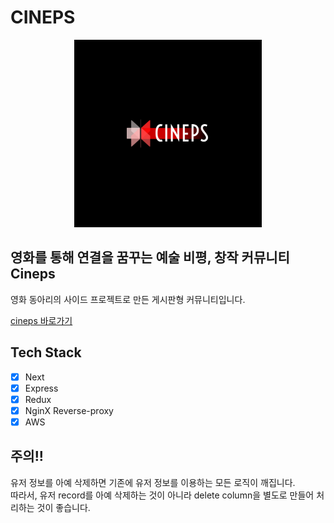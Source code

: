# CINEPS

<div align="center">
  <img src="./thumbnail.png" width=300>
</div>

## 영화를 통해 연결을 꿈꾸는 예술 비평, 창작 커뮤니티 Cineps

영화 동아리의 사이드 프로젝트로 만든 게시판형 커뮤니티입니다.  

[cineps 바로가기](https://cineps.net)

## Tech Stack

- [x] Next
- [x] Express
- [x] Redux
- [x] NginX Reverse-proxy
- [x] AWS

## 주의!!  
유저 정보를 아예 삭제하면 기존에 유저 정보를 이용하는 모든 로직이 깨집니다.  
따라서, 유저 record를 아예 삭제하는 것이 아니라 delete column을 별도로 만들어 처리하는 것이 좋습니다.  
